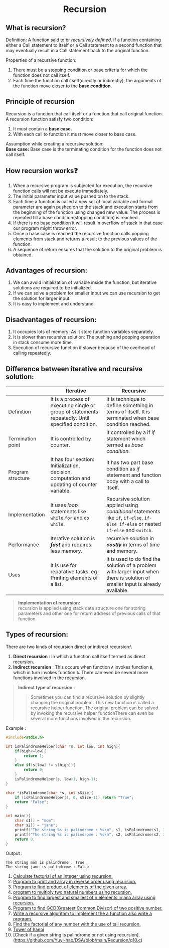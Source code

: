 # <center>__Recursion__</center>

## What is recursion?

Definition:
    A function said to br _recursively defined,_ if a function containing either a Call statement to itself or a Call statement to a second function that may eventually result in a Call statement back to the original function.

Properties of a recursive function:
1. There must be a stopping condition or base criteria for which the function does not call itself.
2. Each time the function call itself(directly or indirectly), the arguments of the function move closer to the __base condition__.


## Principle of recursion 

Recursion is a function that call itself or a function that call original function.\
A recursion function satisfy two condition:
1. It must contain a **base case.**
2. With each call to function it must move closer to base case.

Assumption while creating a recursive solution:\
**Base case:** Base case is the terminating condition for the function does not call itself.

## How recursion works❓

1. When a recursive program is subjected for execution, the recursive function calls will not be execute immediately.
2. The initial parameter input value pushed on to the stack.
3. Each time a function is called a new set of local variable and formal parameter are again pushed on to the stack and execution starts from the beginning of the function using changed new value. The process is repeated till a base condition(stopping condition) is reached.
4. If there is no base condition it will result in overflow of stack in that case our program might throw error.
5. Once a base case is reached the recursive function calls popping elements from stack and returns a result to the previous values of the function.
6. A sequence of return ensures that the solution to the original problem is obtained.

## Advantages of recursion:
1. We can avoid initialization of variable inside the function, but iterative solutions are required to be initialized.
2. If we can solve a problem for smaller input we can use recursion to get the solution for larger input.
3. It is easy to implement and understand 

## Disadvantages of recursion:
1. It occupies lots of memory: As it store function variables separately.
2. It is slower than recursive solution: The pushing and popping operation in stack consume more time. 
3. Execution of recursive function if slower because of the overhead of calling repeatedly.

## Difference between iterative and recursive solution: 
|  | Iterative | Recursive|
|--|-----------|----------|
| Definition | It is a process of executing single or group of statements repeatedly. Until specified condition.| It is technique to define something in terms of itself. It is terminated when base condition reached.|
|Termination point| It is controlled by counter.| It controlled by a if _if_ statement which termed as _base condition_.|
|Program structure | It has four section: Initialization, decision, computation and updating of counter variable.| It has two part base condition as _if_ statement and function body with a call to itself.|
|Implementation| It uses _loop_ statements like `while`,`for` and `do while`.| Recursive solution applied using _conditional_ statements like `if`, `if-else`, `if-else if-else` or nested `if-else` and `switch`.|
|Performance| Iterative solution is __*fast*__ and requires less memory.| recursive solution in __*costly*__ in terms of time and memory.  
|Uses|It is use for reparative tasks. eg- Printing elements of a list.| It is used to do find the solution of a problem with larger input when there is solution of smaller input is already available.|


>**Implementation of recursion:**\
>recursion is applied using stack data structure one for storing parameters and other one for return address of previous calls of that function.

## Types of recursion:
There are two kinds of recursion direct or indirect recursion:\
1. **Direct recursion** : In which a function call itself termed as direct recursion.
2. **Indirect recursion** : This occurs when function
`A` invokes function `B`, which in turn invokes function `A`. There can even be several more functions involved in the recursion.

>**Indirect type of recursion** : 
>>Sometimes you can find a recursive solution by slightly changing the original problem. This new function is called a recursive helper function. The original problem can be solved by invoking the recursive helper functionThere can even be several more functions involved in the recursion. 

Example : 
```c
#include<stdio.h>

int isPalindromeHelper(char *s, int low, int high){
    if(high<=low){
        return 1;
    }
    else if(s[low] != s[high]){
        return 0;
    }
    isPalindromeHelper(s, low+1, high-1);
}

char *isPalindrome(char *s, int sSize){
    if (isPalindromeHelper(s, 0, sSize-1)) return "True";
    return "False";
}

int main(){
    char s1[] = "mom";
    char s2[] = "jane";
    printf("The string %s is palindrome : %s\n", s1, isPalindrome(s1, 3));
    printf("The string %s is palindrome : %s\n", s2, isPalindrome(s2, 3));
    return 0;
}
```

Output :

```
The string mom is palindrome : True
The string jane is palindrome : False
```









1. [Calculate factorial of an integer using recursion.](https://github.com/Yuyi-hao/DSA/blob/main/Recursion/q1.c)
2. [Program to print and array in reverse order using recursion.](https://github.com/Yuyi-hao/DSA/blob/main/Recursion/q2.c)
3. [Program to find product of elements of the given array.](https://github.com/Yuyi-hao/DSA/blob/main/Recursion/q3.c)
4. [program to multiply two natural numbers using recursion.](https://github.com/Yuyi-hao/DSA/blob/main/Recursion/q4.c)
5. [Program to find largest and smallest of n elements in ana array using recursion.](https://github.com/Yuyi-hao/DSA/blob/main/Recursion/q5.c)
6. [Program to find GCD(Greatest Common Divisor) of two positive number.](https://github.com/Yuyi-hao/DSA/blob/main/Recursion/q6.c)
7. [Write a recursive algorithm to implement the a function also write a program.](https://github.com/Yuyi-hao/DSA/blob/main/Recursion/q7.c)
8. [Find the factorial of any number with the use of tail recursion.](https://github.com/Yuyi-hao/DSA/blob/main/Recursion/q8.c)
9. [Tower of hanoi](https://github.com/Yuyi-hao/DSA/blob/main/Recursion/q9.c)
10. [Check if a given string is palindrome or not using recursion].(https://github.com/Yuyi-hao/DSA/blob/main/Recursion/q10.c)

